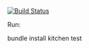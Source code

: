 [![Build Status](https://travis-ci.org/rxvallejoc/kubernetes-provisioning-example.svg?branch=master)](https://travis-ci.org/rxvallejoc/kubernetes-provisioning-example)


Run:

bundle install
kitchen test
